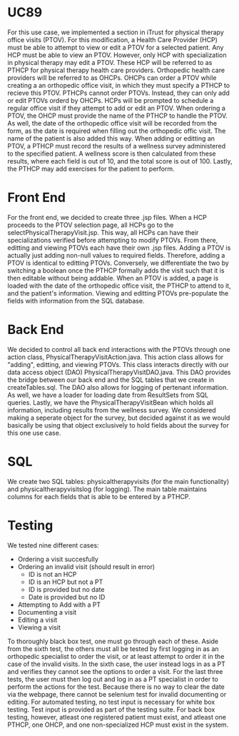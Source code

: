 # UC89
  For this use case, we implemented a section in iTrust for physical therapy office visits (PTOV). For
this modification, a Health Care Provider (HCP) must be able to attempt to view or edit 
a PTOV for a selected patient. Any HCP must be able to view an PTOV. However, only HCP with 
specialization in physical therapy may edit a PTOV. These HCP will be referred to as PTHCP 
for physical therapy health care providers. Orthopedic health care providers will be referred to as
OHCPs. OHCPs can order a PTOV while creating a an orthopedic office visit, in which they must specify a
PTHCP to recieve this PTOV. PTHCPs cannot order PTOVs. Instead, they can only add or edit PTOVs orderd by OHCPs.
HCPs will be prompted to schedule a regular office visit if they attempt to add or edit an PTOV. 
  When ordering a PTOV, the OHCP must provide the name of the PTHCP to handle the PTOV. As well, the date of the
orthopedic office visit will be recorded from the form, as the date is required when filling out the orthopedic offic
visit. The name of the patient is also added this way. When adding or editting an PTOV, a PTHCP must record 
the results of a wellness survey administered to the specified patient. A wellness score is then calculated
from these results, where each field is out of 10, and the total score is out of 100. 
Lastly, the PTHCP may add exercises for the patient to perform.

# Front End
  For the front end, we decided to create three .jsp files. When a HCP proceeds to the PTOV selection page,
all HCPs go to the selectPhysicalTherapyVisit.jsp. This way, all HCPs can have their specializations verified before
attempting to modify PTOVs. From there, editting and viewing PTOVs each have their own .jsp files. Adding a PTOV is
actually just adding non-null values to required fields. Therefore, adding a PTOV is identical to editting PTOVs. 
Conversely, we differentiate the two by switching a boolean once the PTHCP formally adds the visit such that it is
then editable without being addable. When an PTOV is added, a page is loaded with the date of the orthopedic
office visit, the PTHCP to attend to it, and the patient's information. Viewing and editting PTOVs 
pre-populate the fields with information from the SQL database.

# Back End
  We decided to control all back end interactions with the PTOVs through one action class, 
PhysicalTherapyVisitAction.java. This action class allows for "adding", editting, and viewing PTOVs. This class interacts
directly with our data access object (DAO) PhysicalTherapyVisitDAO.java. This DAO provides the bridge between our 
back end and the SQL tables that we create in createTables.sql. The DAO also allows for logging of pertenant 
information. As well, we have a loader for loading date from ResultSets from SQL queries. Lastly, we have the
PhysicalTherapyVisitBean which holds all information, including results from the wellness survey. We considered 
making a seperate object for the survey, but decided against it as we would basically be using that object
exclusively to hold fields about the survey for this one use case.

# SQL
  We create two SQL tables: physicaltherapyvisits (for the main functionality) and physicaltherapyvisitslog (for logging).
The main table maintains columns for each fields that is able to be entered by a PTHCP.

# Testing
  We tested nine different cases:
  * Ordering a visit succesfully
  * Ordering an invalid visit (should result in error)
    * ID is not an HCP
    * ID is an HCP but not a PT
    * ID is provided but no date
    * Date is provided but no ID
  * Attempting to Add with a PT
  * Documenting a visit
  * Editing a visit
  * Viewing a visit

To thoroughly black box test, one must go through each of these. Aside from the sixth test, the others must all be tested by first logging in as an orthopedic specialist to order the visit, or at least attempt to order it in the case of the invalid visits. In the sixth case, the user instead logs in as a PT and verifies they cannot see the options to order a visit. For the last three tests, the user must then log out and log in as a PT specialist in order to perform the actions for the test. Because there is no way to clear the date via the webpage, there cannot be selenium test for invalid documenting or editing. 
For automated testing, no test input is necessary for white box testing.
Test input is provided as part of the testing suite. For back box testing, however, atleast one registered patient
must exist, and atleast one PTHCP, one OHCP, and one non-specialized HCP must exist in the system.
